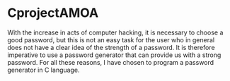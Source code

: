 # CprojectAMOA
With the increase in acts of computer hacking, it is necessary to choose a good password, but this is not an easy task for the user who in general does not have a clear idea of the strength of a password. It is therefore imperative to use a password generator that can provide us with a strong password. For all these reasons, I have chosen to program a password generator in C language.
